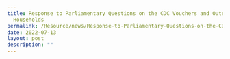 ```yaml
---
title: Response to Parliamentary Questions on the CDC Vouchers and Outreach to
  Households
permalink: /Resource/news/Response-to-Parliamentary-Questions-on-the-CDC-Vouchers-and-Outreach-to-Households
date: 2022-07-13
layout: post
description: ""
---
```

